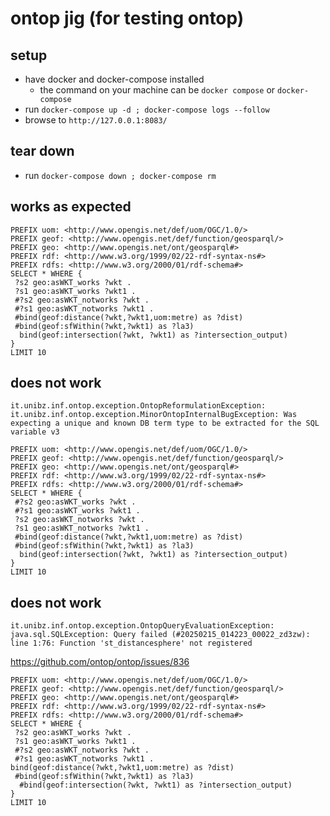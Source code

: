 # ontop jig (for testing ontop)

## setup

- have docker and docker-compose installed
  - the command on your machine can be `docker compose` or `docker-compose`
- run `docker-compose up -d ; docker-compose logs --follow`
- browse to `http://127.0.0.1:8083/`

## tear down

- run `docker-compose down ; docker-compose rm`

## works as expected

```sparql
PREFIX uom: <http://www.opengis.net/def/uom/OGC/1.0/>
PREFIX geof: <http://www.opengis.net/def/function/geosparql/>
PREFIX geo: <http://www.opengis.net/ont/geosparql#>
PREFIX rdf: <http://www.w3.org/1999/02/22-rdf-syntax-ns#>
PREFIX rdfs: <http://www.w3.org/2000/01/rdf-schema#>
SELECT * WHERE {
 ?s2 geo:asWKT_works ?wkt .
 ?s1 geo:asWKT_works ?wkt1 .
 #?s2 geo:asWKT_notworks ?wkt .
 #?s1 geo:asWKT_notworks ?wkt1 .
 #bind(geof:distance(?wkt,?wkt1,uom:metre) as ?dist)
 #bind(geof:sfWithin(?wkt,?wkt1) as ?la3)
  bind(geof:intersection(?wkt, ?wkt1) as ?intersection_output)
} 
LIMIT 10
```


## does not work

```
it.unibz.inf.ontop.exception.OntopReformulationException: it.unibz.inf.ontop.exception.MinorOntopInternalBugException: Was expecting a unique and known DB term type to be extracted for the SQL variable v3
```

```sparql
PREFIX uom: <http://www.opengis.net/def/uom/OGC/1.0/>
PREFIX geof: <http://www.opengis.net/def/function/geosparql/>
PREFIX geo: <http://www.opengis.net/ont/geosparql#>
PREFIX rdf: <http://www.w3.org/1999/02/22-rdf-syntax-ns#>
PREFIX rdfs: <http://www.w3.org/2000/01/rdf-schema#>
SELECT * WHERE {
 #?s2 geo:asWKT_works ?wkt .
 #?s1 geo:asWKT_works ?wkt1 .
 ?s2 geo:asWKT_notworks ?wkt .
 ?s1 geo:asWKT_notworks ?wkt1 .
 #bind(geof:distance(?wkt,?wkt1,uom:metre) as ?dist)
 #bind(geof:sfWithin(?wkt,?wkt1) as ?la3)
  bind(geof:intersection(?wkt, ?wkt1) as ?intersection_output)
} 
LIMIT 10
```


## does not work

```
it.unibz.inf.ontop.exception.OntopQueryEvaluationException: java.sql.SQLException: Query failed (#20250215_014223_00022_zd3zw): line 1:76: Function 'st_distancesphere' not registered
```
https://github.com/ontop/ontop/issues/836

```sparql
PREFIX uom: <http://www.opengis.net/def/uom/OGC/1.0/>
PREFIX geof: <http://www.opengis.net/def/function/geosparql/>
PREFIX geo: <http://www.opengis.net/ont/geosparql#>
PREFIX rdf: <http://www.w3.org/1999/02/22-rdf-syntax-ns#>
PREFIX rdfs: <http://www.w3.org/2000/01/rdf-schema#>
SELECT * WHERE {
 ?s2 geo:asWKT_works ?wkt .
 ?s1 geo:asWKT_works ?wkt1 .
 #?s2 geo:asWKT_notworks ?wkt .
 #?s1 geo:asWKT_notworks ?wkt1 .
bind(geof:distance(?wkt,?wkt1,uom:metre) as ?dist)
 #bind(geof:sfWithin(?wkt,?wkt1) as ?la3)
  #bind(geof:intersection(?wkt, ?wkt1) as ?intersection_output)
} 
LIMIT 10
```
